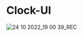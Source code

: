 # Clock-UI
![24 10 2022_19 00 39_REC](https://user-images.githubusercontent.com/22621352/197544516-be0f251e-9a82-4b5c-80bb-e53541f8f576.png)
